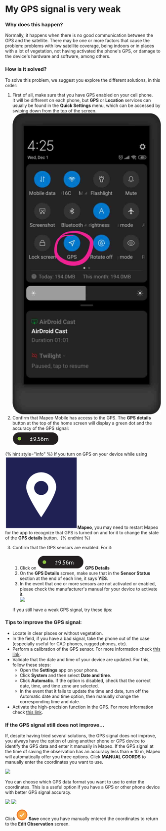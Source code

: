 # My GPS signal is very weak

### Why does this happen?&#x20;

Normally, it happens when there is no good communication between the GPS and the satellite. There may be one or more factors that cause the problem: problems with low satellite coverage, being indoors or in places with a lot of vegetation, not having activated the phone's GPS, or damage to the device's hardware and software, among others.

### How is it solved?&#x20;

To solve this problem, we suggest you explore the different solutions, in this order:&#x20;

1. First of all, make sure that you have GPS enabled on your cell phone. \
   It will be different on each phone, but **GPS** or **Location** services can usually be found in the **Quick Settings** menu, which can be accessed by swiping down from the top of the screen. ​​ ​ \
   <img src="../../../.gitbook/assets/Android_activate_GPS_on_device.jpg" alt="" data-size="original">
2. Confirm that Mapeo Mobile has access to the GPS. The **GPS details** button at the top of the home screen will display a green dot and the accuracy of the GPS signal: ​\
   <img src="../../../.gitbook/assets/GPS_details_activated (1).png" alt="" data-size="original">&#x20;

{% hint style="info" %}
If you turn on GPS on your device while using <img src="../../../.gitbook/assets/Mapeo_Mobile.png" alt="" data-size="line">**Mapeo**, you may need to restart Mapeo for the app to recognize that GPS is turned on and for it to change the state of the **GPS details** button. ​
{% endhint %}

3.  Confirm that the GPS sensors are enabled. For it:&#x20;

    1. Click on <img src="../../../.gitbook/assets/GPS_details_activated (1).png" alt="" data-size="line"> **GPS Details**&#x20;
    2. On the **GPS Details** screen, make sure that in the **Sensor Status** section at the end of each line, it says **YES**.&#x20;
    3. In the event that one or more sensors are not activated or enabled, please check the manufacturer's manual for your device to activate it.\
       ![](../../../.gitbook/assets/GPS\_details\_screen.jpg)

    If you still have a weak GPS signal, try these tips:&#x20;

### Tips to improve the GPS signal:&#x20;

* Locate in clear places or without vegetation.&#x20;
* In the field, if you have a bad signal, take the phone out of the case (especially useful for CAD phones, rugged phones, etc).&#x20;
* Perform a calibration of the GPS sensor. For more information check [this link](https://support.google.com/maps/answer/2839911?hl=es-419\&co=GENIE.Platform%3DAndroid#zippy=%2Ccalibra-tu-tel%C3%A9fono-o-tablet).&#x20;
* Validate that the date and time of your device are updated. For this, follow these steps:&#x20;
  * Open the **Settings** app on your phone.&#x20;
  * Click **System** and then select **Date and time**.&#x20;
  * Click **Automatic**. If the option is disabled, check that the correct date, time, and time zone are selected.&#x20;
  * In the event that it fails to update the time and date, turn off the Automatic date and time option, then manually change the corresponding time and date.&#x20;
* Activate the high-precision function in the GPS. For more information check [this link](https://support.google.com/maps/answer/2839911?hl=es-419\&co=GENIE.Platform%3DAndroid).&#x20;

### If the GPS signal still does not improve...&#x20;

If, despite having tried several solutions, the GPS signal does not improve, you always have the option of using another phone or GPS device to identify the GPS data and enter it manually in Mapeo. If the GPS signal at the time of saving the observation has an accuracy less than ± 10 m, Mapeo will automatically offer you three options. Click **MANUAL COORDS** to manually enter the coordinates you want to use.

![](../../../.gitbook/assets/Mm\_Weak\_GPS\_message\_manual\_coords\_option.jpg)

You can choose which GPS data format you want to use to enter the coordinates. This is a useful option if you have a GPS or other phone device with better GPS signal accuracy.

![](../../../.gitbook/assets/Mm\_Enter\_coordinates\_screen\_format\_menu.jpg) ![](../../../.gitbook/assets/Mm\_Enter\_coordinates\_screen-format\_options.jpg)

Click <img src="../../../.gitbook/assets/app_icons_save_35px.png" alt="" data-size="line"> **Save** once you have manually entered the coordinates to return to the **Edit Observation** screen.

